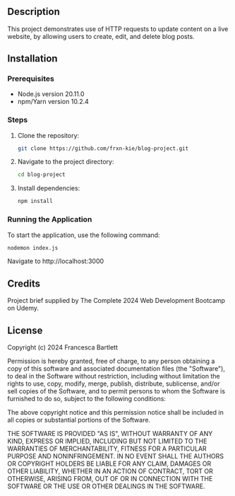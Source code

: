 # <Blog Project>

## Description

This project demonstrates use of HTTP requests to update content on a live website, by allowing users to create, edit, and delete blog posts.

## Installation

### Prerequisites

- Node.js version 20.11.0
- npm/Yarn version 10.2.4

### Steps

1. Clone the repository:
    ```sh
    git clone https://github.com/frxn-kie/blog-project.git
    ```
2. Navigate to the project directory:
    ```sh
    cd blog-project
    ```
3. Install dependencies:
    ```sh
    npm install
    ```
### Running the Application 

To start the application, use the following command:
```sh
nodemon index.js
```
Navigate to http://localhost:3000

## Credits

Project brief supplied by The Complete 2024 Web Development Bootcamp on Udemy.

## License

Copyright (c) 2024 Francesca Bartlett

Permission is hereby granted, free of charge, to any person obtaining a copy
of this software and associated documentation files (the "Software"), to deal
in the Software without restriction, including without limitation the rights
to use, copy, modify, merge, publish, distribute, sublicense, and/or sell
copies of the Software, and to permit persons to whom the Software is
furnished to do so, subject to the following conditions:

The above copyright notice and this permission notice shall be included in all
copies or substantial portions of the Software.

THE SOFTWARE IS PROVIDED "AS IS", WITHOUT WARRANTY OF ANY KIND, EXPRESS OR
IMPLIED, INCLUDING BUT NOT LIMITED TO THE WARRANTIES OF MERCHANTABILITY,
FITNESS FOR A PARTICULAR PURPOSE AND NONINFRINGEMENT. IN NO EVENT SHALL THE
AUTHORS OR COPYRIGHT HOLDERS BE LIABLE FOR ANY CLAIM, DAMAGES OR OTHER
LIABILITY, WHETHER IN AN ACTION OF CONTRACT, TORT OR OTHERWISE, ARISING FROM,
OUT OF OR IN CONNECTION WITH THE SOFTWARE OR THE USE OR OTHER DEALINGS IN THE
SOFTWARE.

